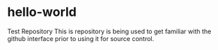 # hello-world
Test Repository
This is repository is being used to get familiar with the github interface prior to using it for source control.
